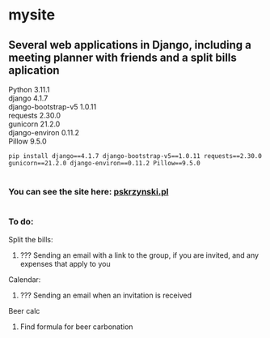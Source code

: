 # mysite
## Several web applications in Django, including a meeting planner with friends and a split bills aplication
 
Python 3.11.1  
django 4.1.7  
django-bootstrap-v5 1.0.11  
requests 2.30.0  
gunicorn 21.2.0  
django-environ 0.11.2  
Pillow 9.5.0  
```
pip install django==4.1.7 django-bootstrap-v5==1.0.11 requests==2.30.0 gunicorn==21.2.0 django-environ==0.11.2 Pillow==9.5.0  
```
#
### You can see the site here: <a href="https://www.pskrzynski.pl/" target="_blank">pskrzynski.pl</a>

#
### To do:  
Split the bills:
1. ??? Sending an email with a link to the group, if you are invited, and any expenses that apply to you

Calendar:
1. ??? Sending an email when an invitation is received

Beer calc
1. Find formula for beer carbonation